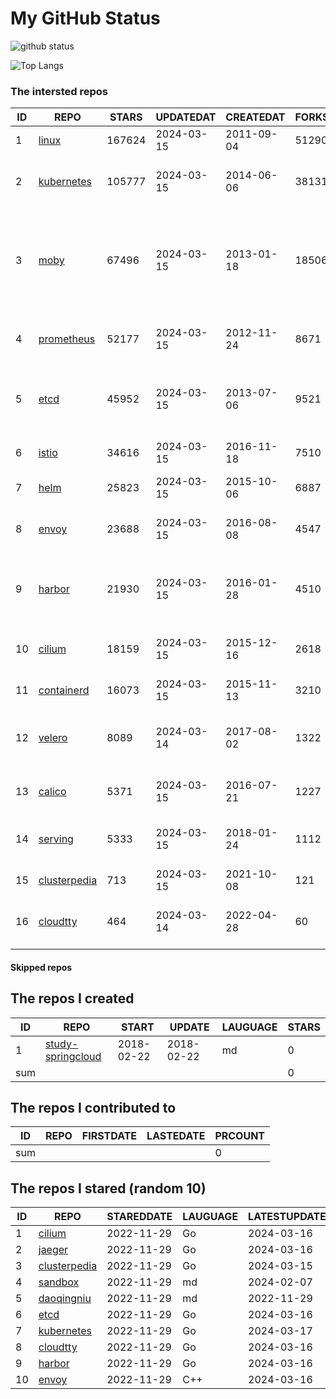 # My GitHub Status

<img src="https://github-readme-stats-1.yihong0618.vercel.app/api?username=daoqingniu&show_icons=true&&&hide_title=true&count_private=true" alt="github status" />

![Top Langs](https://github-readme-stats-1.yihong0618.vercel.app/api/top-langs/?username=daoqingniu&layout=compact)

<!--START_SECTION:github_repos-->
### The intersted repos
| ID |                              REPO                               | STARS  | UPDATEDAT  | CREATEDAT  | FORKSCOUNT |                                                DESCRIPTIONS                                                |
|----|-----------------------------------------------------------------|--------|------------|------------|------------|------------------------------------------------------------------------------------------------------------|
|  1 | [linux](https://github.com/torvalds/linux)                      | 167624 | 2024-03-15 | 2011-09-04 |      51290 | Linux kernel source tree                                                                                   |
|  2 | [kubernetes](https://github.com/kubernetes/kubernetes)          | 105777 | 2024-03-15 | 2014-06-06 |      38131 | Production-Grade Container Scheduling and Management                                                       |
|  3 | [moby](https://github.com/moby/moby)                            |  67496 | 2024-03-15 | 2013-01-18 |      18506 | The Moby Project - a collaborative project for the container ecosystem to assemble container-based systems |
|  4 | [prometheus](https://github.com/prometheus/prometheus)          |  52177 | 2024-03-15 | 2012-11-24 |       8671 | The Prometheus monitoring system and time series database.                                                 |
|  5 | [etcd](https://github.com/etcd-io/etcd)                         |  45952 | 2024-03-15 | 2013-07-06 |       9521 | Distributed reliable key-value store for the most critical data of a distributed system                    |
|  6 | [istio](https://github.com/istio/istio)                         |  34616 | 2024-03-15 | 2016-11-18 |       7510 | Connect, secure, control, and observe services.                                                            |
|  7 | [helm](https://github.com/helm/helm)                            |  25823 | 2024-03-15 | 2015-10-06 |       6887 | The Kubernetes Package Manager                                                                             |
|  8 | [envoy](https://github.com/envoyproxy/envoy)                    |  23688 | 2024-03-15 | 2016-08-08 |       4547 | Cloud-native high-performance edge/middle/service proxy                                                    |
|  9 | [harbor](https://github.com/goharbor/harbor)                    |  21930 | 2024-03-15 | 2016-01-28 |       4510 | An open source trusted cloud native registry project that stores, signs, and scans content.                |
| 10 | [cilium](https://github.com/cilium/cilium)                      |  18159 | 2024-03-15 | 2015-12-16 |       2618 | eBPF-based Networking, Security, and Observability                                                         |
| 11 | [containerd](https://github.com/containerd/containerd)          |  16073 | 2024-03-15 | 2015-11-13 |       3210 | An open and reliable container runtime                                                                     |
| 12 | [velero](https://github.com/vmware-tanzu/velero)                |   8089 | 2024-03-14 | 2017-08-02 |       1322 | Backup and migrate Kubernetes applications and their persistent volumes                                    |
| 13 | [calico](https://github.com/projectcalico/calico)               |   5371 | 2024-03-15 | 2016-07-21 |       1227 | Cloud native networking and network security                                                               |
| 14 | [serving](https://github.com/knative/serving)                   |   5333 | 2024-03-15 | 2018-01-24 |       1112 | Kubernetes-based, scale-to-zero, request-driven compute                                                    |
| 15 | [clusterpedia](https://github.com/clusterpedia-io/clusterpedia) |    713 | 2024-03-15 | 2021-10-08 |        121 | The Encyclopedia of Kubernetes clusters                                                                    |
| 16 | [cloudtty](https://github.com/cloudtty/cloudtty)                |    464 | 2024-03-14 | 2022-04-28 |         60 | A Friendly Kubernetes CloudShell (Web Terminal) !                                                          |



#### Skipped repos
<!--END_SECTION:github_repos-->

<!--START_SECTION:my_github-->
## The repos I created
| ID  |                                 REPO                                 |   START    |   UPDATE   | LAUGUAGE | STARS |
|-----|----------------------------------------------------------------------|------------|------------|----------|-------|
|   1 | [study-springcloud](https://github.com/daoqingniu/study-springcloud) | 2018-02-22 | 2018-02-22 | md       |     0 |
| sum |                                                                      |            |            |          |     0 |

## The repos I contributed to
| ID  | REPO | FIRSTDATE | LASTEDATE | PRCOUNT |
|-----|------|-----------|-----------|---------|
| sum |      |           |           |       0 |

## The repos I stared (random 10)
| ID |                              REPO                               | STAREDDATE | LAUGUAGE | LATESTUPDATE |
|----|-----------------------------------------------------------------|------------|----------|--------------|
|  1 | [cilium](https://github.com/cilium/cilium)                      | 2022-11-29 | Go       | 2024-03-16   |
|  2 | [jaeger](https://github.com/jaegertracing/jaeger)               | 2022-11-29 | Go       | 2024-03-16   |
|  3 | [clusterpedia](https://github.com/clusterpedia-io/clusterpedia) | 2022-11-29 | Go       | 2024-03-15   |
|  4 | [sandbox](https://github.com/cncf/sandbox)                      | 2022-11-29 | md       | 2024-02-07   |
|  5 | [daoqingniu](https://github.com/daoqingniu/daoqingniu)          | 2022-11-29 | md       | 2022-11-29   |
|  6 | [etcd](https://github.com/etcd-io/etcd)                         | 2022-11-29 | Go       | 2024-03-16   |
|  7 | [kubernetes](https://github.com/kubernetes/kubernetes)          | 2022-11-29 | Go       | 2024-03-17   |
|  8 | [cloudtty](https://github.com/cloudtty/cloudtty)                | 2022-11-29 | Go       | 2024-03-16   |
|  9 | [harbor](https://github.com/goharbor/harbor)                    | 2022-11-29 | Go       | 2024-03-16   |
| 10 | [envoy](https://github.com/envoyproxy/envoy)                    | 2022-11-29 | C++      | 2024-03-16   |

<!--END_SECTION:my_github-->
